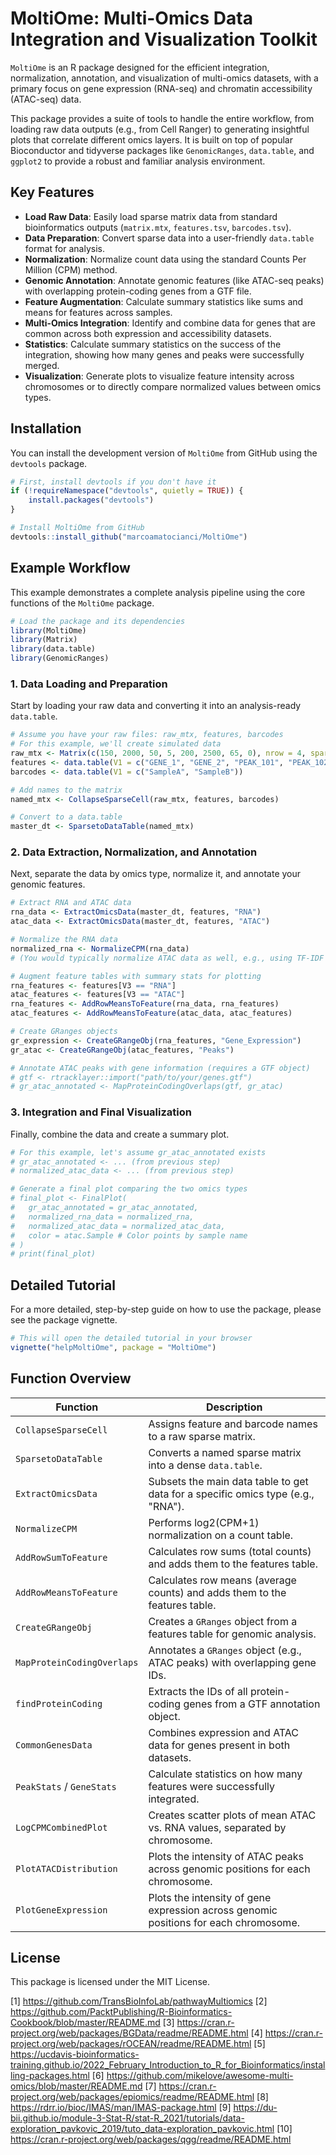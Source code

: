 
# MoltiOme: Multi-Omics Data Integration and Visualization Toolkit




`MoltiOme` is an R package designed for the efficient integration, normalization, annotation, and visualization of multi-omics datasets, with a primary focus on gene expression (RNA-seq) and chromatin accessibility (ATAC-seq) data.

This package provides a suite of tools to handle the entire workflow, from loading raw data outputs (e.g., from Cell Ranger) to generating insightful plots that correlate different omics layers. It is built on top of popular Bioconductor and tidyverse packages like `GenomicRanges`, `data.table`, and `ggplot2` to provide a robust and familiar analysis environment.

## Key Features

-   **Load Raw Data**: Easily load sparse matrix data from standard bioinformatics outputs (`matrix.mtx`, `features.tsv`, `barcodes.tsv`).
-   **Data Preparation**: Convert sparse data into a user-friendly `data.table` format for analysis.
-   **Normalization**: Normalize count data using the standard Counts Per Million (CPM) method.
-   **Genomic Annotation**: Annotate genomic features (like ATAC-seq peaks) with overlapping protein-coding genes from a GTF file.
-   **Feature Augmentation**: Calculate summary statistics like sums and means for features across samples.
-   **Multi-Omics Integration**: Identify and combine data for genes that are common across both expression and accessibility datasets.
-   **Statistics**: Calculate summary statistics on the success of the integration, showing how many genes and peaks were successfully merged.
-   **Visualization**: Generate plots to visualize feature intensity across chromosomes or to directly compare normalized values between omics types.

## Installation

You can install the development version of `MoltiOme` from GitHub using the `devtools` package.

```r
# First, install devtools if you don't have it
if (!requireNamespace("devtools", quietly = TRUE)) {
    install.packages("devtools")
}

# Install MoltiOme from GitHub
devtools::install_github("marcoamatocianci/MoltiOme")
```

## Example Workflow

This example demonstrates a complete analysis pipeline using the core functions of the `MoltiOme` package.

```r
# Load the package and its dependencies
library(MoltiOme)
library(Matrix)
library(data.table)
library(GenomicRanges)
```

### 1. Data Loading and Preparation

Start by loading your raw data and converting it into an analysis-ready `data.table`.

```r
# Assume you have your raw files: raw_mtx, features, barcodes
# For this example, we'll create simulated data
raw_mtx <- Matrix(c(150, 2000, 50, 5, 200, 2500, 65, 0), nrow = 4, sparse = TRUE)
features <- data.table(V1 = c("GENE_1", "GENE_2", "PEAK_101", "PEAK_102"), V2 = c("TP53", "EGFR", "Peak101", "Peak102"), V3 = c("RNA", "RNA", "ATAC", "ATAC"), V4 = c("chr17", "chr7", "chr17", "chr7"), V5 = c(7661779, 55019017, 7660000, 55018000), V6 = c(7687550, 55211628, 7660500, 55018500))
barcodes <- data.table(V1 = c("SampleA", "SampleB"))

# Add names to the matrix
named_mtx <- CollapseSparseCell(raw_mtx, features, barcodes)

# Convert to a data.table
master_dt <- SparsetoDataTable(named_mtx)
```

### 2. Data Extraction, Normalization, and Annotation

Next, separate the data by omics type, normalize it, and annotate your genomic features.

```r
# Extract RNA and ATAC data
rna_data <- ExtractOmicsData(master_dt, features, "RNA")
atac_data <- ExtractOmicsData(master_dt, features, "ATAC")

# Normalize the RNA data
normalized_rna <- NormalizeCPM(rna_data)
# (You would typically normalize ATAC data as well, e.g., using TF-IDF or CPM)

# Augment feature tables with summary stats for plotting
rna_features <- features[V3 == "RNA"]
atac_features <- features[V3 == "ATAC"]
rna_features <- AddRowMeansToFeature(rna_data, rna_features)
atac_features <- AddRowMeansToFeature(atac_data, atac_features)

# Create GRanges objects
gr_expression <- CreateGRangeObj(rna_features, "Gene_Expression")
gr_atac <- CreateGRangeObj(atac_features, "Peaks")

# Annotate ATAC peaks with gene information (requires a GTF object)
# gtf <- rtracklayer::import("path/to/your/genes.gtf")
# gr_atac_annotated <- MapProteinCodingOverlaps(gtf, gr_atac)
```

### 3. Integration and Final Visualization

Finally, combine the data and create a summary plot.

```r
# For this example, let's assume gr_atac_annotated exists
# gr_atac_annotated <- ... (from previous step)
# normalized_atac_data <- ... (from previous step)

# Generate a final plot comparing the two omics types
# final_plot <- FinalPlot(
#   gr_atac_annotated = gr_atac_annotated,
#   normalized_rna_data = normalized_rna,
#   normalized_atac_data = normalized_atac_data,
#   color = atac.Sample # Color points by sample name
# )
# print(final_plot)
```

## Detailed Tutorial

For a more detailed, step-by-step guide on how to use the package, please see the package vignette.

```r
# This will open the detailed tutorial in your browser
vignette("helpMoltiOme", package = "MoltiOme")
```

## Function Overview

| Function                 | Description                                                                          |
| ------------------------ | ------------------------------------------------------------------------------------ |
| `CollapseSparseCell`     | Assigns feature and barcode names to a raw sparse matrix.                            |
| `SparsetoDataTable`      | Converts a named sparse matrix into a dense `data.table`.                            |
| `ExtractOmicsData`       | Subsets the main data table to get data for a specific omics type (e.g., "RNA").      |
| `NormalizeCPM`           | Performs log2(CPM+1) normalization on a count table.                                 |
| `AddRowSumToFeature`     | Calculates row sums (total counts) and adds them to the features table.              |
| `AddRowMeansToFeature`   | Calculates row means (average counts) and adds them to the features table.           |
| `CreateGRangeObj`        | Creates a `GRanges` object from a features table for genomic analysis.               |
| `MapProteinCodingOverlaps`| Annotates a `GRanges` object (e.g., ATAC peaks) with overlapping gene IDs.           |
| `findProteinCoding`      | Extracts the IDs of all protein-coding genes from a GTF annotation object.           |
| `CommonGenesData`        | Combines expression and ATAC data for genes present in both datasets.                |
| `PeakStats` / `GeneStats`| Calculate statistics on how many features were successfully integrated.                |
| `LogCPMCombinedPlot`     | Creates scatter plots of mean ATAC vs. RNA values, separated by chromosome.          |
| `PlotATACDistribution`   | Plots the intensity of ATAC peaks across genomic positions for each chromosome.      |
| `PlotGeneExpression`     | Plots the intensity of gene expression across genomic positions for each chromosome. |

## License

This package is licensed under the MIT License.

[1] https://github.com/TransBioInfoLab/pathwayMultiomics
[2] https://github.com/PacktPublishing/R-Bioinformatics-Cookbook/blob/master/README.md
[3] https://cran.r-project.org/web/packages/BGData/readme/README.html
[4] https://cran.r-project.org/web/packages/rOCEAN/readme/README.html
[5] https://ucdavis-bioinformatics-training.github.io/2022_February_Introduction_to_R_for_Bioinformatics/installing-packages.html
[6] https://github.com/mikelove/awesome-multi-omics/blob/master/README.md
[7] https://cran.r-project.org/web/packages/epiomics/readme/README.html
[8] https://rdrr.io/bioc/IMAS/man/IMAS-package.html
[9] https://du-bii.github.io/module-3-Stat-R/stat-R_2021/tutorials/data-exploration_pavkovic_2019/tuto_data-exploration_pavkovic.html
[10] https://cran.r-project.org/web/packages/qgg/readme/README.html
